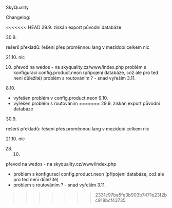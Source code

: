 SkyQuality

Changelog:

<<<<<<< HEAD
29.9. získán export původní databáze

30.9.

rešerš překladů: řešení přes proměnnou lang v mezidobí celkem nic

21.10. nic

10. převod na wedos - na skyquality.cz/www/index.php
problém s konfigurací config.product.neon (připojení databáze, což ale pro ted není důležité)
problém s routováním ? - snad vyřeším 3.11.

8.10.
 - vyřešen problém v config.product.neon
 9.10.
 - vyřešen problém s routováním
=======
29.9.
získán export původní databáze

30.9.

rešerš překladů: řešení přes proměnnou lang
v mezidobí celkem nic

21.10.
nic

28. 10.
převod na wedos - na skyquality.cz/www/index.php
- problém s konfigurací config.product.neon (připojení databáze, což ale pro ted není důležité)
- problém s routováním ? - snad vyřeším 3.11.

>>>>>>> 2331c97ba5fe3b903b7471e23f2bc918bcf43735
